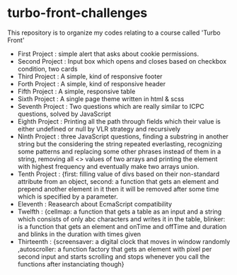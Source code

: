 # turbo-front-challenges
This repository is to organize my codes relating to a course called 'Turbo Front'
<br>
<ul>
	<li>First Project : simple alert that asks about cookie permissions.</li>
	<li>Second Project : Input box which opens and closes based on checkbox condition, two cards</li>
	<li>Third Project : A simple, kind of responsive footer</li>
	<li>Forth Project : A simple, kind of responsive header</li>
	<li>Fifth Project : A simple, responsive table</li>
	<li>Sixth Project : A single page theme written in html & scss</li>
	<li>Seventh Project : Two questions which are really similar to ICPC questions, solved by JavaScript</li>
	<li>Eighth Project : Printing all the path through fields which their value is either undefined or null by VLR strategy and recursively</li>
	<li>Ninth Project : three JavaScript questions, finding a substring in another string but the considering the string repeated everlasting, recognizing some patterns and replacing some other phrases instead of them in a string, removing all <<null, undefiend, NaN, false>> values of two arrays and printing the element with highest frequency and eventually make two arrays union.</li>
	<li>Tenth Project : {first: filling value of divs based on their non-standard attribute from an object, second: a function that gets an element and prepend another element in it then it will be removed after some time which is specified by a parameter. </li>
	<li>Eleventh : Reasearch about EcmaScript compatibility</li> 
	<li>Twelfth : {cellmap: a function that gets a table as an input and a string which consists of only abc characters and writes it in the table, blinker: is a function that gets an element and onTime and offTime and duration and blinks in the duration with times given</li>
	<li>Thirteenth : {screensaver: a digital clock that moves in window randomly ,autoscroller: a function factory that gets an element with pixel per second input and starts scrolling and stops whenever you call the functions after instanciating though}</li>
</ul>
